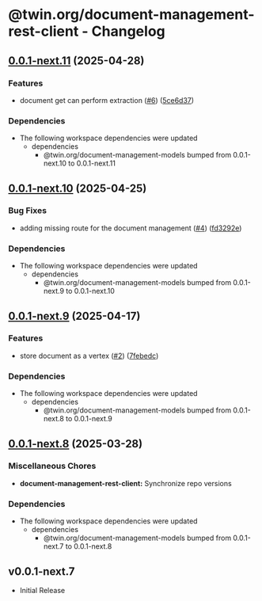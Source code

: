 # @twin.org/document-management-rest-client - Changelog

## [0.0.1-next.11](https://github.com/twinfoundation/document-management/compare/document-management-rest-client-v0.0.1-next.10...document-management-rest-client-v0.0.1-next.11) (2025-04-28)


### Features

* document get can perform extraction ([#6](https://github.com/twinfoundation/document-management/issues/6)) ([5ce6d37](https://github.com/twinfoundation/document-management/commit/5ce6d37432ad271ca5783f422846f4be98ec2215))


### Dependencies

* The following workspace dependencies were updated
  * dependencies
    * @twin.org/document-management-models bumped from 0.0.1-next.10 to 0.0.1-next.11

## [0.0.1-next.10](https://github.com/twinfoundation/document-management/compare/document-management-rest-client-v0.0.1-next.9...document-management-rest-client-v0.0.1-next.10) (2025-04-25)


### Bug Fixes

* adding missing route for the document management ([#4](https://github.com/twinfoundation/document-management/issues/4)) ([fd3292e](https://github.com/twinfoundation/document-management/commit/fd3292ede5014847ae2f2bcadb174b6552486154))


### Dependencies

* The following workspace dependencies were updated
  * dependencies
    * @twin.org/document-management-models bumped from 0.0.1-next.9 to 0.0.1-next.10

## [0.0.1-next.9](https://github.com/twinfoundation/document-management/compare/document-management-rest-client-v0.0.1-next.8...document-management-rest-client-v0.0.1-next.9) (2025-04-17)


### Features

* store document as a vertex ([#2](https://github.com/twinfoundation/document-management/issues/2)) ([7febedc](https://github.com/twinfoundation/document-management/commit/7febedc3fb31de9c19565d6326341046834f2c74))


### Dependencies

* The following workspace dependencies were updated
  * dependencies
    * @twin.org/document-management-models bumped from 0.0.1-next.8 to 0.0.1-next.9

## [0.0.1-next.8](https://github.com/twinfoundation/document-management/compare/document-management-rest-client-v0.0.1-next.7...document-management-rest-client-v0.0.1-next.8) (2025-03-28)


### Miscellaneous Chores

* **document-management-rest-client:** Synchronize repo versions


### Dependencies

* The following workspace dependencies were updated
  * dependencies
    * @twin.org/document-management-models bumped from 0.0.1-next.7 to 0.0.1-next.8

## v0.0.1-next.7

- Initial Release
